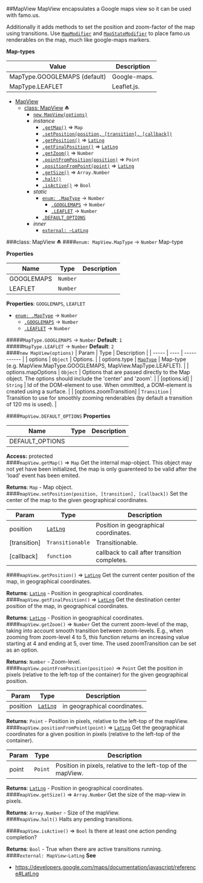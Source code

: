<a name="module_MapView"></a>
##MapView
MapView encapsulates a Google maps view so it can be used with famo.us.

Additionally it adds methods to set the position and zoom-factor of the map using transitions.
Use <code>[MapModifier](#mapmod)</code> and <code>[MapStateModifier](#mapmod)</code> to place famo.us renderables on the map, much like google-maps markers.

**Map-types**

|Value|Description|
|---|---|
|MapType.GOOGLEMAPS (default)|Google-maps.|
|MapType.LEAFLET|Leaflet.js.|


* [MapView](#module_MapView)
  * [class: MapView](#exp_module_MapView--MapView) ⏏
    * [`new MapView(options)`](#new_module_MapView--MapView_new)
    * _instance_
      * [`.getMap()`](#module_MapView--MapView#getMap) ⇒ <code>Map</code>
      * [`.setPosition(position, [transition], [callback])`](#module_MapView--MapView#setPosition)
      * [`.getPosition()`](#module_MapView--MapView#getPosition) ⇒ <code><a href="https://developers.google.com/maps/documentation/javascript/reference#LatLng">LatLng</a></code>
      * [`.getFinalPosition()`](#module_MapView--MapView#getFinalPosition) ⇒ <code><a href="https://developers.google.com/maps/documentation/javascript/reference#LatLng">LatLng</a></code>
      * [`.getZoom()`](#module_MapView--MapView#getZoom) ⇒ <code>Number</code>
      * [`.pointFromPosition(position)`](#module_MapView--MapView#pointFromPosition) ⇒ <code>Point</code>
      * [`.positionFromPoint(point)`](#module_MapView--MapView#positionFromPoint) ⇒ <code><a href="https://developers.google.com/maps/documentation/javascript/reference#LatLng">LatLng</a></code>
      * [`.getSize()`](#module_MapView--MapView#getSize) ⇒ <code>Array.Number</code>
      * [`.halt()`](#module_MapView--MapView#halt)
      * [`.isActive()`](#module_MapView--MapView#isActive) ⇒ <code>Bool</code>
    * _static_
      * [`enum: .MapType`](#module_MapView--MapView.MapType) → <code>Number</code>
        * [`.GOOGLEMAPS`](#module_MapView--MapView.MapType.GOOGLEMAPS) → <code>Number</code>
        * [`.LEAFLET`](#module_MapView--MapView.MapType.LEAFLET) → <code>Number</code>
      * [`.DEFAULT_OPTIONS`](#module_MapView--MapView.DEFAULT_OPTIONS)
    * _inner_
      * [`external: ~LatLng`](#external_LatLng)

<a name="exp_module_MapView--MapView"></a>
###class: MapView ⏏
<a name="module_MapView--MapView.MapType"></a>
####`enum: MapView.MapType` → <code>Number</code>
Map-type

**Properties**

| Name | Type | Description |
| ---- | ---- | ----------- |
| GOOGLEMAPS | <code>Number</code> |  |
| LEAFLET | <code>Number</code> |  |

**Properties**: `GOOGLEMAPS`, `LEAFLET`  

* [`enum: .MapType`](#module_MapView--MapView.MapType) → <code>Number</code>
  * [`.GOOGLEMAPS`](#module_MapView--MapView.MapType.GOOGLEMAPS) → <code>Number</code>
  * [`.LEAFLET`](#module_MapView--MapView.MapType.LEAFLET) → <code>Number</code>

<a name="module_MapView--MapView.MapType.GOOGLEMAPS"></a>
#####`MapType.GOOGLEMAPS` → <code>Number</code>
**Default**: `1`  
<a name="module_MapView--MapView.MapType.LEAFLET"></a>
#####`MapType.LEAFLET` → <code>Number</code>
**Default**: `2`  
<a name="new_module_MapView--MapView_new"></a>
####`new MapView(options)`
| Param | Type | Description |
| ----- | ---- | ----------- |
| options | <code>Object</code> | Options. |
| options.type | <code><a href="#module_MapView--MapView.MapType">MapType</a></code> | Map-type (e.g. MapView.MapType.GOOGLEMAPS, MapView.MapType.LEAFLET). |
| options.mapOptions | <code>Object</code> | Options that are passed directly to the Map object. The options should include the 'center' and 'zoom'. |
| \[options.id\] | <code>String</code> | Id of the DOM-element to use. When ommitted, a DOM-element is created using a surface. |
| \[options.zoomTransition\] | <code>Transition</code> | Transition to use for smoothly zooming renderables (by default a transition of 120 ms is used). |

<a name="module_MapView--MapView.DEFAULT_OPTIONS"></a>
####`MapView.DEFAULT_OPTIONS`
**Properties**

| Name | Type | Description |
| ---- | ---- | ----------- |
| DEFAULT_OPTIONS |  |  |

**Access:** protected  
<a name="module_MapView--MapView#getMap"></a>
####`mapView.getMap()` ⇒ <code>Map</code>
Get the internal map-object. This object may not yet have been initialized, the map is only
guarenteed to be valid after the 'load' event has been emited.

**Returns**: <code>Map</code> - Map object.  
<a name="module_MapView--MapView#setPosition"></a>
####`mapView.setPosition(position, [transition], [callback])`
Set the center of the map to the given geographical coordinates.

| Param | Type | Description |
| ----- | ---- | ----------- |
| position | <code><a href="https://developers.google.com/maps/documentation/javascript/reference#LatLng">LatLng</a></code> | Position in geographical coordinates. |
| \[transition\] | <code>Transitionable</code> | Transitionable. |
| \[callback\] | <code>function</code> | callback to call after transition completes. |

<a name="module_MapView--MapView#getPosition"></a>
####`mapView.getPosition()` ⇒ <code><a href="https://developers.google.com/maps/documentation/javascript/reference#LatLng">LatLng</a></code>
Get the current center position of the map, in geographical coordinates.

**Returns**: <code><a href="https://developers.google.com/maps/documentation/javascript/reference#LatLng">LatLng</a></code> - Position in geographical coordinates.  
<a name="module_MapView--MapView#getFinalPosition"></a>
####`mapView.getFinalPosition()` ⇒ <code><a href="https://developers.google.com/maps/documentation/javascript/reference#LatLng">LatLng</a></code>
Get the destination center position of the map, in geographical coordinates.

**Returns**: <code><a href="https://developers.google.com/maps/documentation/javascript/reference#LatLng">LatLng</a></code> - Position in geographical coordinates.  
<a name="module_MapView--MapView#getZoom"></a>
####`mapView.getZoom()` ⇒ <code>Number</code>
Get the current zoom-level of the map, taking into account smooth transition between zoom-levels.
E.g., when zooming from zoom-level 4 to 5, this function returns an increasing value starting at 4 and ending
at 5, over time. The used zoomTransition can be set as an option.

**Returns**: <code>Number</code> - Zoom-level.  
<a name="module_MapView--MapView#pointFromPosition"></a>
####`mapView.pointFromPosition(position)` ⇒ <code>Point</code>
Get the position in pixels (relative to the left-top of the container) for the given geographical position.

| Param | Type | Description |
| ----- | ---- | ----------- |
| position | <code><a href="https://developers.google.com/maps/documentation/javascript/reference#LatLng">LatLng</a></code> | in geographical coordinates. |

**Returns**: <code>Point</code> - Position in pixels, relative to the left-top of the mapView.  
<a name="module_MapView--MapView#positionFromPoint"></a>
####`mapView.positionFromPoint(point)` ⇒ <code><a href="https://developers.google.com/maps/documentation/javascript/reference#LatLng">LatLng</a></code>
Get the geographical coordinates for a given position in pixels (relative to the left-top of the container).

| Param | Type | Description |
| ----- | ---- | ----------- |
| point | <code>Point</code> | Position in pixels, relative to the left-top of the mapView. |

**Returns**: <code><a href="https://developers.google.com/maps/documentation/javascript/reference#LatLng">LatLng</a></code> - Position in geographical coordinates.  
<a name="module_MapView--MapView#getSize"></a>
####`mapView.getSize()` ⇒ <code>Array.Number</code>
Get the size of the map-view in pixels.

**Returns**: <code>Array.Number</code> - Size of the mapView.  
<a name="module_MapView--MapView#halt"></a>
####`mapView.halt()`
Halts any pending transitions.

<a name="module_MapView--MapView#isActive"></a>
####`mapView.isActive()` ⇒ <code>Bool</code>
Is there at least one action pending completion?

**Returns**: <code>Bool</code> - True when there are active transitions running.  
<a name="external_LatLng"></a>
####`external: MapView~LatLng`
**See**

- https://developers.google.com/maps/documentation/javascript/reference#LatLng

